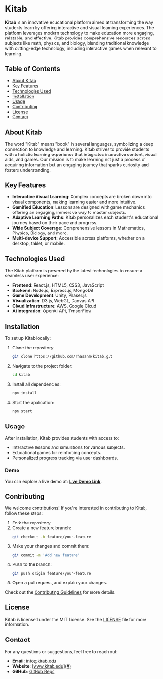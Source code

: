 # Kitab

**Kitab** is an innovative educational platform aimed at transforming the way students learn by offering interactive and visual learning experiences. The platform leverages modern technology to make education more engaging, relatable, and effective. Kitab provides comprehensive resources across subjects like math, physics, and biology, blending traditional knowledge with cutting-edge technology, including interactive games when relevant to learning.

## Table of Contents

- [About Kitab](#about-kitab)
- [Key Features](#key-features)
- [Technologies Used](#technologies-used)
- [Installation](#installation)
- [Usage](#usage)
- [Contributing](#contributing)
- [License](#license)
- [Contact](#contact)

## About Kitab

The word "Kitab" means "book" in several languages, symbolizing a deep connection to knowledge and learning. Kitab strives to provide students with a holistic learning experience that integrates interactive content, visual aids, and games. Our mission is to make learning not just a process of acquiring information but an engaging journey that sparks curiosity and fosters understanding.

## Key Features

- **Interactive Visual Learning**: Complex concepts are broken down into visual components, making learning easier and more intuitive.
- **Gamified Education**: Lessons are designed with game mechanics, offering an engaging, immersive way to master subjects.
- **Adaptive Learning Paths**: Kitab personalizes each student's educational journey based on their pace and progress.
- **Wide Subject Coverage**: Comprehensive lessons in Mathematics, Physics, Biology, and more.
- **Multi-device Support**: Accessible across platforms, whether on a desktop, tablet, or mobile.

## Technologies Used

The Kitab platform is powered by the latest technologies to ensure a seamless user experience:

- **Frontend**: React.js, HTML5, CSS3, JavaScript
- **Backend**: Node.js, Express.js, MongoDB
- **Game Development**: Unity, Phaser.js
- **Visualization**: D3.js, WebGL, Canvas API
- **Cloud Infrastructure**: AWS, Google Cloud
- **AI Integration**: OpenAI API, TensorFlow

## Installation

To set up Kitab locally:

1. Clone the repository:
   ```bash
   git clone https://github.com/rhasanm/kitab.git
   ```

2. Navigate to the project folder:
   ```bash
   cd kitab
   ```

3. Install all dependencies:
   ```bash
   npm install
   ```

4. Start the application:
   ```bash
   npm start
   ```

## Usage

After installation, Kitab provides students with access to:
- Interactive lessons and simulations for various subjects.
- Educational games for reinforcing concepts.
- Personalized progress tracking via user dashboards.

### Demo

You can explore a live demo at: [**Live Demo Link**](#).

## Contributing

We welcome contributions! If you're interested in contributing to Kitab, follow these steps:

1. Fork the repository.
2. Create a new feature branch:
   ```bash
   git checkout -b feature/your-feature
   ```
3. Make your changes and commit them:
   ```bash
   git commit -m 'Add new feature'
   ```
4. Push to the branch:
   ```bash
   git push origin feature/your-feature
   ```
5. Open a pull request, and explain your changes.

Check out the [Contributing Guidelines](CONTRIBUTING.md) for more details.

## License

Kitab is licensed under the MIT License. See the [LICENSE](LICENSE) file for more information.

## Contact

For any questions or suggestions, feel free to reach out:

- **Email**: info@kitab.edu
- **Website**: [www.kitab.edu](#)
- **GitHub**: [GitHub Repo](https://github.com/rhasanm/kitab)
